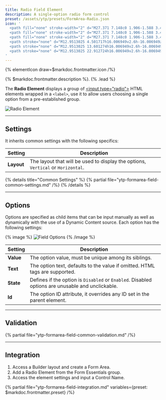 ```yaml
---
title: Radio Field Element
description: A single-option radio form control
preset: /assets/ytp/presets/FormArea-Radio.json
icon: '
  <path fill="none" stroke-width="2" d="M27.371 7.148c0 1.906-1.588 3.489-3.646 3.489-1.906 0-3.648-1.583-3.648-3.489 0-1.901 1.588-3.647 3.648-3.647 1.902 0 3.646 1.589 3.646 3.647z" transform="matrix(.86372 0 0 .88357 -15.5612161 17.802899)"/>
  <path fill="none" stroke-width="2" d="M27.371 7.148c0 1.906-1.588 3.489-3.646 3.489-1.906 0-3.648-1.583-3.648-3.489 0-1.901 1.588-3.647 3.648-3.647 1.902 0 3.646 1.589 3.646 3.647z" transform="matrix(.86372 0 0 .88357 -15.56121615 8.764207)"/>
  <path fill="none" stroke-width="2" d="M27.371 7.148c0 1.906-1.588 3.489-3.646 3.489-1.906 0-3.648-1.583-3.648-3.489 0-1.901 1.588-3.647 3.648-3.647 1.902 0 3.646 1.589 3.646 3.647z" transform="matrix(.86372 0 0 .88357 -15.56121615 -.27448)"/>
  <path stroke="none" d="M12.9513025 4.501717h16.006949v2.6h-16.006949z"/>
  <path stroke="none" d="M12.9513025 13.601274h16.006949v2.6h-16.006949z"/>
  <path stroke="none" d="M12.9513025 22.912724h16.006949v2.6h-16.006949z"/>
'
---
```


{% elementIcon draw=$markdoc.frontmatter.icon /%}

{% $markdoc.frontmatter.description %}. {% .lead %}

The **Radio Element** displays a group of [\<input type="radio"\>](https://developer.mozilla.org/en-US/docs/Web/HTML/Element/input/radio) HTML elements wrapped in a `<label>`, use it to allow users choosing a single option from a pre-established group.

![Radio Element](/assets/ytp/forms/fields/radio.webp)

---

## Settings

It inherits common settings with the following specifics:

| Setting | Description |
| ------- | ----------- |
| **Layout** | The layout that will be used to display the options, `Vertical` or `Horizontal`. |

{% details title="Common Settings" %}
    {% partial file="ytp-formarea-field-common-settings.md" /%}
{% /details %}

---

## Options

Options are specified as child items that can be input manually as well as dynamically with the use of a Dynamic Content source. Each option has the following settings:

{% image %}
![Field Options](/assets/ytp/forms/fields/options.webp)
{% /image %}

| Setting | Description |
| ------- | ----------- |
| **Value** | The option value, must be unique among its siblings. | &#x2713; |
| **Text** | The option text, defaults to the value if omitted. HTML tags are supported. | &#x2713; |
| **State** | Defines if the option is `Disabled` or `Enabled`. Disabled options are unusable and unclickable. | &#x2713; |
| **Id** | The option ID attribute, it overrides any ID set in the parent element. | &#x2713; |

---

## Validation

{% partial file="ytp-formarea-field-common-validation.md" /%}

---

## Integration

1. Access a Builder layout and create a Form Area.
1. Add a Radio Element from the Form Essentials group.
1. Access the element settings and input a Control Name.

{% partial file="ytp-formarea-field-integration.md" variables={preset: $markdoc.frontmatter.preset} /%}
